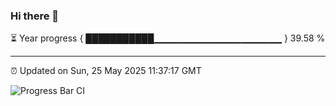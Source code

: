 ### Hi there 👋

⏳ Year progress { ███████████▁▁▁▁▁▁▁▁▁▁▁▁▁▁▁▁▁▁▁ } 39.58 %

---

⏰ Updated on Sun, 25 May 2025 11:37:17 GMT

![Progress Bar CI](https://github.com/IshwaranRudhara/GIT-ACTION/workflows/Progress%20Bar%20CI/badge.svg)

